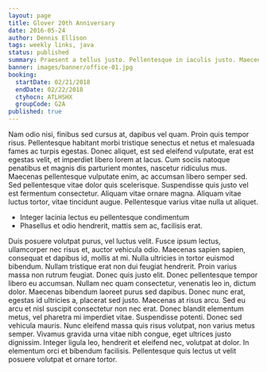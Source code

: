 ```yaml
---
layout: page
title: Glover 20th Anniversary
date: 2016-05-24
author: Dennis Ellison
tags: weekly links, java
status: published
summary: Praesent a tellus justo. Pellentesque in iaculis justo. Maecenas iaculis.
banner: images/banner/office-01.jpg
booking:
  startDate: 02/21/2018
  endDate: 02/22/2018
  ctyhocn: ATLHSHX
  groupCode: G2A
published: true
---
```

Nam odio nisi, finibus sed cursus at, dapibus vel quam. Proin quis tempor risus. Pellentesque habitant morbi tristique senectus et netus et malesuada fames ac turpis egestas. Donec aliquet, est sed eleifend vulputate, erat est egestas velit, et imperdiet libero lorem at lacus. Cum sociis natoque penatibus et magnis dis parturient montes, nascetur ridiculus mus. Maecenas pellentesque vulputate enim, ac accumsan libero semper sed. Sed pellentesque vitae dolor quis scelerisque. Suspendisse quis justo vel est fermentum consectetur. Aliquam vitae ornare magna. Aliquam vitae luctus tortor, vitae tincidunt augue. Pellentesque varius vitae nulla ut aliquet.

* Integer lacinia lectus eu pellentesque condimentum
* Phasellus et odio hendrerit, mattis sem ac, facilisis erat.

Duis posuere volutpat purus, vel luctus velit. Fusce ipsum lectus, ullamcorper nec risus et, auctor vehicula odio. Maecenas sapien sapien, consequat et dapibus id, mollis at mi. Nulla ultricies in tortor euismod bibendum. Nullam tristique erat non dui feugiat hendrerit. Proin varius massa non rutrum feugiat. Donec quis justo elit.
Donec pellentesque tempor libero eu accumsan. Nullam nec quam consectetur, venenatis leo in, dictum dolor. Maecenas bibendum laoreet purus sed dapibus. Donec nunc erat, egestas id ultricies a, placerat sed justo. Maecenas at risus arcu. Sed eu arcu et nisl suscipit consectetur non nec erat. Donec blandit elementum metus, vel pharetra mi imperdiet vitae. Suspendisse potenti. Donec sed vehicula mauris. Nunc eleifend massa quis risus volutpat, non varius metus semper. Vivamus gravida urna vitae nibh congue, eget ultrices justo dignissim. Integer ligula leo, hendrerit et eleifend nec, volutpat at dolor. In elementum orci et bibendum facilisis. Pellentesque quis lectus ut velit posuere volutpat et ornare tortor.
